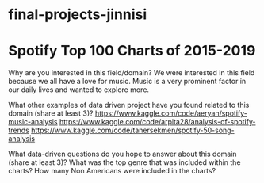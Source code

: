 # final-projects-jinnisi
# Spotify Top 100 Charts of 2015-2019

Why are you interested in this field/domain?
We were interested in this field because we all have a love for music. Music is a very prominent factor in our daily lives and wanted to explore more.

What other examples of data driven project have you found related to this domain (share at least 3)?
https://www.kaggle.com/code/aeryan/spotify-music-analysis
https://www.kaggle.com/code/arpita28/analysis-of-spotify-trends
https://www.kaggle.com/code/tanersekmen/spotify-50-song-analysis

What data-driven questions do you hope to answer about this domain (share at least 3)?
What was the top genre that was included within the charts? 
How many Non Americans were included in the charts?
